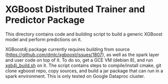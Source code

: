 # XGBoost Distributed Trainer and Predictor Package


This directory contains code and building script to build a generic XGBoost model and perform
predictions on it.

XGBoost4j package currently requires building from source
(https://github.com/dmlc/xgboost/issues/1807), as well as the spark layer and user code on top
of it. To do so, get a GCE VM (debian 8), and run
[xgb4j_build.sh](xgb4j_build.sh) on it. The script contains steps to compile/install cmake,
git clone xgboost repo, copy sources, and build a jar package that can run in a spark environment.
This is only tested on Google Dataproc cluster.
